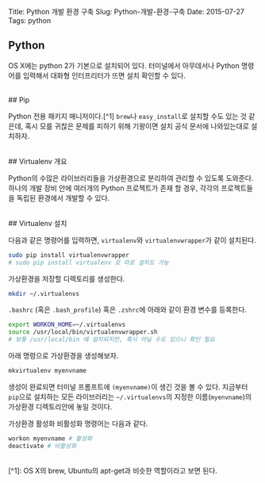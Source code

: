 Title: Python 개발 환경 구축
Slug: Python-개발-환경-구축
Date: 2015-07-27
Tags: python

## Python

OS X에는 python 2가 기본으로 설치되어 있다. 터미널에서 아무데서나 Python 명령어를 입력해서 대화형 인터프리터가 뜨면 설치 확인할 수 있다.

<br>
## Pip

Python 전용 패키지 매니저이다.[^1] `brew`나 `easy_install`로 설치할 수도 있는 것 같은데, 혹시 모를 귀찮은 문제를 피하기 위해 기왕이면 설치 공식 문서에 나와있는대로 설치하자.

<br>
## Virtualenv 개요

Python의 수많은 라이브러리들을 가상환경으로 분리하여 관리할 수 있도록 도와준다. 하나의 개발 장비 안에 여러개의 Python 프로젝트가 존재 할 경우, 각각의 프로젝트들을 독립된 환경에서 개발할 수 있다.

<br>
## Virtualenv 설치

다음과 같은 명령어를 입력하면, `virtualenv`와 `virtualenvwrapper`가 같이 설치된다.

``` bash
sudo pip install virtualenvwrapper
# sudo pip install virtualenv 로 따로 설치도 가능
```

가상환경을 저장할 디렉토리를 생성한다.

``` bash
mkdir ~/.virtualenvs
```

`.bashrc` (혹은 `.bash_profile`) 혹은 `.zshrc`에 아래와 같이 환경 변수를 등록한다.

``` bash
export WORKON_HOME=~/.virtualenvs
source /usr/local/bin/virtualenvwrapper.sh
# 보통 /usr/local/bin 에 설치되지만, 혹시 아닐 수도 있으니 확인 필요
```

아래 명령으로 가상환경을 생성해보자.

``` bash
mkvirtualenv myenvname
```

생성이 완료되면 터미널 프롬프트에 `(myenvname)`이 생긴 것을 볼 수 있다. 지금부터 `pip`으로 설치하는 모든 라이브러리는 `~/.virtualenvs`의 지정한 이름(`myenvname`)의 가상환경 디렉토리안에 놓일 것이다.

가상환경 활성화 비활성화 명령어는 다음과 같다.

``` bash
workon myenvname # 활성화
deactivate # 비활성화
```

<br>
[^1]: OS X의 brew, Ubuntu의 apt-get과 비슷한 역할이라고 보면 된다.
